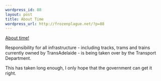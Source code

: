 ```yaml
--- 
wordpress_id: 88
layout: post
title: About Time
wordpress_url: http://frozenplague.net/?p=88
---
```

<a href="http://www.news.com.au/adelaidenow/story/0,22606,22751232-5006301,00.html">About time!</a>
<p class="quote"> Responsibility for all infrastructure - including tracks, trams and trains currently owned by TransAdelaide - is being taken over by the Transport Department.</p>
This has taken long enough, I only hope that the government can get it right.
